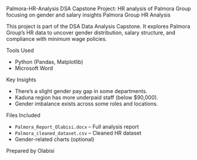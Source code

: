 Palmora-HR-Analysis
DSA Capstone Project: HR analysis of Palmora Group focusing on gender and salary insights
Palmora Group HR Analysis

This project is part of the DSA Data Analysis Capstone. It explores Palmora Group’s HR data to uncover gender distribution, salary structure, and compliance with minimum wage policies.

Tools Used
- Python (Pandas, Matplotlib)
- Microsoft Word

 Key Insights
- There’s a slight gender pay gap in some departments.
- Kaduna region has more underpaid staff (below $90,000).
- Gender imbalance exists across some roles and locations.

Files Included
- `Palmora_Report_Olabisi.docx` – Full analysis report
- `Palmora_cleaned_dataset.csv` – Cleaned HR dataset
- Gender-related charts (optional)

Prepared by Olabisi
